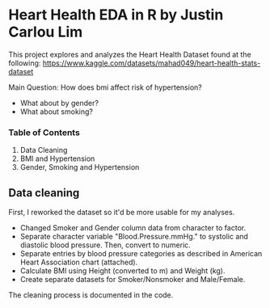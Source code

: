 # Heart Health EDA in R by Justin Carlou Lim

This project explores and analyzes the Heart Health Dataset found at the following:
https://www.kaggle.com/datasets/mahad049/heart-health-stats-dataset

Main Question: How does bmi affect risk of hypertension?
* What about by gender?
* What about smoking?

### Table of Contents ###
  1. Data Cleaning
  2. BMI and Hypertension
  3. Gender, Smoking and Hypertension

## Data cleaning
First, I reworked the dataset so it'd be more usable for my analyses. 
* Changed Smoker and Gender column data from character to factor.
* Separate character variable "Blood.Pressure.mmHg." to systolic and diastolic blood pressure. Then, convert to numeric.
* Separate entries by blood pressure categories as described in American Heart Association chart (attached).
* Calculate BMI using Height (converted to m) and Weight (kg).
* Create separate datasets for Smoker/Nonsmoker and Male/Female.

The cleaning process is documented in the code. 

